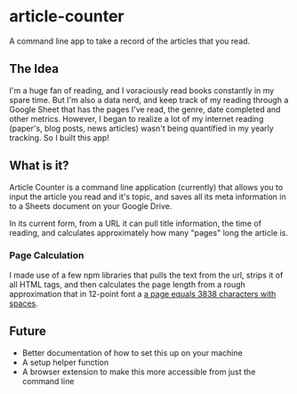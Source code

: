 # article-counter
A command line app to take a record of the articles that you read.

## The Idea
I'm a huge fan of reading, and I voraciously read books constantly in my spare time. But I'm also a data nerd, and keep track of my reading through a Google Sheet that has the pages I've read, the genre, date completed and other metrics. However, I began to realize a lot of my internet reading (paper's, blog posts, news articles) wasn't being quantified in my yearly tracking. So I built this app!

## What is it?
Article Counter is a command line application (currently) that allows you to input the article you read and it's topic, and saves all its meta information in to a Sheets document on your Google Drive.

In its current form, from a URL it can pull title information, the time of reading, and calculates approximately how many "pages" long the article is.

### Page Calculation
I made use of a few npm libraries that pulls the text from the url, strips it of all HTML tags, and then calculates the page length from a rough approximation that in 12-point font a [a page equals 3838 characters with spaces](https://anycount.com/WordCountBlog/how-many-words-in-one-page/).

## Future
* Better documentation of how to set this up on your machine
* A setup helper function
* A browser extension to make this more accessible from just the command line
